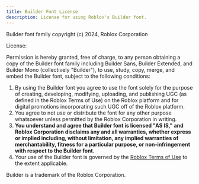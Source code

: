 ```yaml
---
title: Builder Font License
description: License for using Roblox's Builder font.
---
```


Builder font family copyright (c) 2024, Roblox Corporation

License:

Permission is hereby granted, free of charge, to any person obtaining a copy of the Builder font family including Builder Sans, Builder Extended, and Builder Mono (collectively "Builder"), to use, study, copy, merge, and embed the Builder font, subject to the following conditions:

1. By using the Builder font you agree to use the font solely for the purpose of creating, developing, modifying, uploading, and publishing UGC (as defined in the Roblox Terms of Use) on the Roblox platform and for digital promotions incorporating such UGC off of the Roblox platform.
2. You agree to not use or distribute the font for any other purpose whatsoever unless permitted by the Roblox Corporation in writing.
3. **You understand and agree that Builder font is licensed "AS IS," and Roblox Corporation disclaims any and all warranties, whether express or implied including, without limitation, any implied warranties of merchantability, fitness for a particular purpose, or non-infringement with respect to the Builder font.**
4. Your use of the Builder font is governed by the [Roblox Terms of Use](https://en.help.roblox.com/hc/en-us/articles/115004647846-Roblox-Terms-of-Use) to the extent applicable.

Builder is a trademark of the Roblox Corporation.
